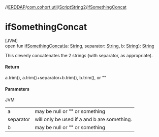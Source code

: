 //[ERDDAP](../../../index.md)/[com.cohort.util](../index.md)/[ScriptString2](index.md)/[ifSomethingConcat](if-something-concat.md)

# ifSomethingConcat

[JVM]\
open fun [ifSomethingConcat](if-something-concat.md)(a: [String](https://docs.oracle.com/en/java/javase/17/docs/api/java.base/java/lang/String.html), separator: [String](https://docs.oracle.com/en/java/javase/17/docs/api/java.base/java/lang/String.html), b: [String](https://docs.oracle.com/en/java/javase/17/docs/api/java.base/java/lang/String.html)): [String](https://docs.oracle.com/en/java/javase/17/docs/api/java.base/java/lang/String.html)

This cleverly concatenates the 2 strings (with separator, as appropriate).

#### Return

a.trim(), a.trim()+separator+b.trim(), b.trim(), or &quot;&quot;

#### Parameters

JVM

| | |
|---|---|
| a | may be null or &quot;&quot; or something |
| separator | will only be used if a and b are something. |
| b | may be null or &quot;&quot; or something |